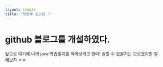 ```yaml
---
layout: single
title: "첫번째 포스팅 !"
---
```


# github 블로그를 개설하였다. 

앞으로 여기에 나의 java 학습일지를 적어보려고 한다! 
잘할 수 있을지는 모르겠지만 잘해보자 ㅎㅎ
